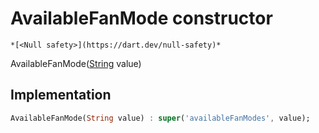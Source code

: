 


# AvailableFanMode constructor




    *[<Null safety>](https://dart.dev/null-safety)*



AvailableFanMode([String](https://api.flutter.dev/flutter/dart-core/String-class.html) value)





## Implementation

```dart
AvailableFanMode(String value) : super('availableFanModes', value);
```







